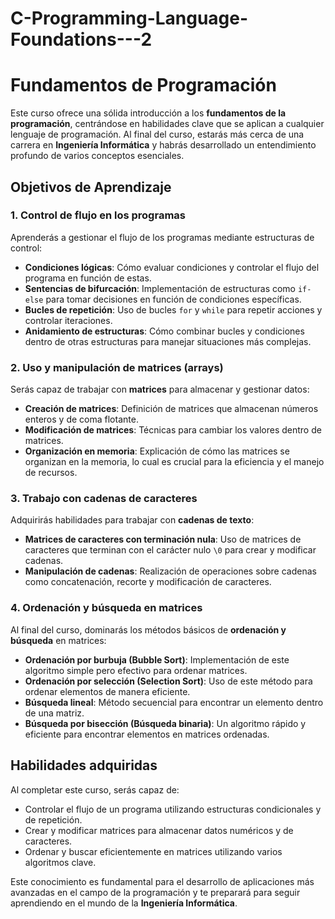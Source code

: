 # C-Programming-Language-Foundations---2
# Fundamentos de Programación

Este curso ofrece una sólida introducción a los **fundamentos de la programación**, centrándose en habilidades clave que se aplican a cualquier lenguaje de programación. Al final del curso, estarás más cerca de una carrera en **Ingeniería Informática** y habrás desarrollado un entendimiento profundo de varios conceptos esenciales.

## Objetivos de Aprendizaje

### 1. Control de flujo en los programas
Aprenderás a gestionar el flujo de los programas mediante estructuras de control:
- **Condiciones lógicas**: Cómo evaluar condiciones y controlar el flujo del programa en función de estas.
- **Sentencias de bifurcación**: Implementación de estructuras como `if-else` para tomar decisiones en función de condiciones específicas.
- **Bucles de repetición**: Uso de bucles `for` y `while` para repetir acciones y controlar iteraciones.
- **Anidamiento de estructuras**: Cómo combinar bucles y condiciones dentro de otras estructuras para manejar situaciones más complejas.

### 2. Uso y manipulación de matrices (arrays)
Serás capaz de trabajar con **matrices** para almacenar y gestionar datos:
- **Creación de matrices**: Definición de matrices que almacenan números enteros y de coma flotante.
- **Modificación de matrices**: Técnicas para cambiar los valores dentro de matrices.
- **Organización en memoria**: Explicación de cómo las matrices se organizan en la memoria, lo cual es crucial para la eficiencia y el manejo de recursos.

### 3. Trabajo con cadenas de caracteres
Adquirirás habilidades para trabajar con **cadenas de texto**:
- **Matrices de caracteres con terminación nula**: Uso de matrices de caracteres que terminan con el carácter nulo `\0` para crear y modificar cadenas.
- **Manipulación de cadenas**: Realización de operaciones sobre cadenas como concatenación, recorte y modificación de caracteres.

### 4. Ordenación y búsqueda en matrices
Al final del curso, dominarás los métodos básicos de **ordenación y búsqueda** en matrices:
- **Ordenación por burbuja (Bubble Sort)**: Implementación de este algoritmo simple pero efectivo para ordenar matrices.
- **Ordenación por selección (Selection Sort)**: Uso de este método para ordenar elementos de manera eficiente.
- **Búsqueda lineal**: Método secuencial para encontrar un elemento dentro de una matriz.
- **Búsqueda por bisección (Búsqueda binaria)**: Un algoritmo rápido y eficiente para encontrar elementos en matrices ordenadas.

## Habilidades adquiridas
Al completar este curso, serás capaz de:
- Controlar el flujo de un programa utilizando estructuras condicionales y de repetición.
- Crear y modificar matrices para almacenar datos numéricos y de caracteres.
- Ordenar y buscar eficientemente en matrices utilizando varios algoritmos clave.

Este conocimiento es fundamental para el desarrollo de aplicaciones más avanzadas en el campo de la programación y te preparará para seguir aprendiendo en el mundo de la **Ingeniería Informática**.
